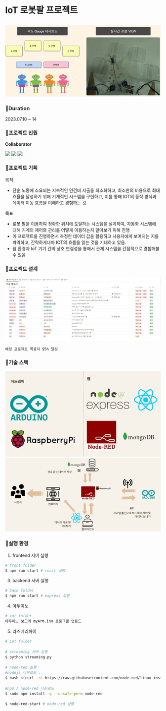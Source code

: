 # IoT 로봇팔 프로젝트

![title_image](assets/robot.png)
---
### 📌Duration <br>
2023.07.10 ~ 14

### 📌프로젝트 인원
**Collaborator**

[<img src="https://avatars.githubusercontent.com/u/133176591?v=4" width="100">](https://github.com/HuiJeong98)
[<img src="https://avatars.githubusercontent.com/u/91803985?v=4" width="100">](https://github.com/JuYeung2)
[<img src="https://avatars.githubusercontent.com/u/40036437?v=4" width="100">](https://github.com/Isak-toast)
<br>


### 📌프로젝트 기획
목적
- 단순 노동에 소요되는 지속적인 인건비 지출을 최소화하고, 최소한의 비용으로 최대 효율을 달성하기 위해 기계적인 시스템을 구현하고, 이를 통해 IOT의 동작 방식과 데이터 이동 흐름을 이해하고 경험하는 것

목표
- 로봇 팔을 이용하여 정확한 위치에 도달하는 시스템을 설계하여, 자동화 시스템에 대해 기계의 제어와 관리를 어떻게 이용하는지 알아보기 위해 진행
- 이 프로젝트를 진행하면서 측정한 데이터 값을 활용하고 사용자에게 보여지는 지를 파악하고, 간략하게나마 IOT의 흐름을 읽는 것을 기대하고 있음.
- 웹 환경과 IoT 기기 간의 상호 연결성을 통해서 관제 시스템을 간접적으로 경험해볼 수 있음

### 📌프로젝트 설계
![기능명세](assets/기능명세.png)

`예정 프로젝트 목표치 95% 달성`

### 📌기술 스택
![기술스택](assets/기술스택.png)
![시스템 아키텍처](assets/시스템%20설계.png)


### 📌실행 환경 <br>

1. frontend 서버 실행
```bash
# front folder
$ npm run start # react 실행
```

3. backend 서버 실행
```bash
# back folder
$ npm run start # express 실행
```

4. 아두이노
```bash
# iot folder
아두이노 보드에 myArm.ino 프로그램 업로드
```

5. 라즈베리파이 
```bash
# iot folder

# streaming 서버 실행
$ python streaming.py

# node-red 실행
#nodejs 다운로드 :
$ bash <(curl -sL https://raw.githubusercontent.com/node-red/linux-installers/master/deb/update-nodejs-and-nodered)

#npm / node-red 다운로드
$ sudo npm install -g --unsafe-perm node-red

$ node-red-start # node-red 실행
```
    